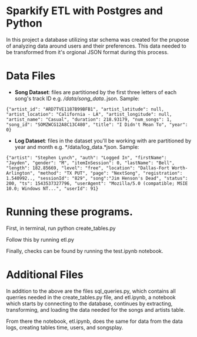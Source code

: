 #  Sparkify ETL with Postgres and Python

In this project a database utilizing star schema was created for the prupose of analyzing data around users and their preferences. This data needed to be transformed from it's orgional JSON format during this process.

# Data Files

- **Song Dataset**: files are partitioned by the first three letters of each song's track ID e.g. */data/song_data.*.json. Sample:

```
{"artist_id": "ARD7TVE1187B99BFB1", "artist_latitude": null, "artist_location": "California - LA", "artist_longitude": null, "artist_name": "Casual", "duration": 218.93179, "num_songs": 1, "song_id": "SOMZWCG12A8C13C480", "title": "I Didn't Mean To", "year": 0}
```

- **Log Dataset**: files in the dataset you'll be working with are partitioned by year and month e.g. */data/log_data.*json. Sample:

```
{"artist": "Stephen Lynch", "auth": "Logged In", "firstName": "Jayden", "gender": "M", "itemInSession": 0, "lastName": "Bell", "length": 182.85669, "level": "free", "location": "Dallas-Fort Worth-Arlington", "method": "TX PUT", "page": "NextSong", "registration": 1.540992.., "sessionId": "829", "song":"Jim Henson's Dead", "status": 200, "ts": 1543537327796, "userAgent": "Mozilla/5.0 (compatible; MSIE 10.0; Windows NT...", "userId": 91}
```


# Running these programs.

First, in terminal, run python create_tables.py

Follow this by running etl.py

Finally, checks can be found by running the test.ipynb notebook.

# Additional Files

In addition to the above are the files sql_queries.py, which contains all querries needed in the create_tables.py file, and etl.ipynb, a notebook which starts by connecting to the database, continues by extracting, transforming, and loading the data needed for the songs and artists table.

From there the notebook, etl.ipynb, does the same for data from the data logs, creating tables time, users, and songsplay. 